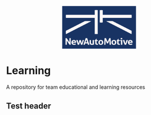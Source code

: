 <div align = 'center'>
    <img src="/assets/logo.png" width="200"><br>
</div>

# Learning
A repository for team educational and learning resources

## Test header